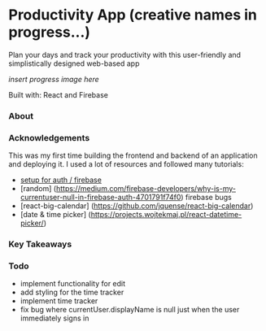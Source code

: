 # Productivity App (creative names in progress...)

Plan your days and track your productivity with this user-friendly and simplistically designed web-based app 

*insert progress image here*

Built with: React and Firebase

### About

### Acknowledgements

This was my first time building the frontend and backend of an application and deploying it. I used a lot of resources and followed many tutorials:

* [setup for auth / firebase](https://www.youtube.com/watch?v=PKwu15ldZ7k&t=2352s&ab_channel=WebDevSimplifiedWebDevSimplified)
* [random] (https://medium.com/firebase-developers/why-is-my-currentuser-null-in-firebase-auth-4701791f74f0) firebase bugs
* [react-big-calendar] (https://github.com/jquense/react-big-calendar)
* [date & time picker] (https://projects.wojtekmaj.pl/react-datetime-picker/)

### Key Takeaways

### Todo
* implement functionality for edit
* add styling for the time tracker
* implement time tracker
* fix bug where currentUser.displayName is null just when the user immediately signs in
